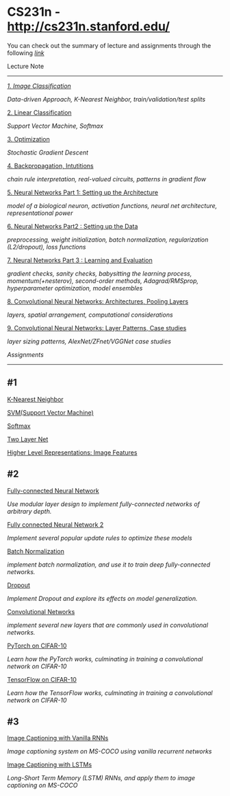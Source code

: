 # CS231n - http://cs231n.stanford.edu/


You can check out the summary of lecture and assignments through the following [*link*](https://www.notion.so/CS231n-02079d5286d94b85bcc790a05ec9e7f6)



Lecture Note

---

[*1. Image Classification*](https://www.notion.so/1-Image-Classification-eb7f3c9de5f1492ba119498dfeaa430b)

*Data-driven Approach, K-Nearest Neighbor, train/validation/test splits*

[2. Linear Classification](https://www.notion.so/2-Linear-Classification-d60da31ca92d47739e1a84d5be11d853)

*Support Vector Machine, Softmax*

[3. Optimization](https://www.notion.so/3-Optimization-735c48eaeea24a78a9893201aa0eec97)

*Stochastic Gradient Descent*

[4. Backpropagation, Intutitions](https://www.notion.so/4-Backpropagation-Intutitions-a543319a9c034a5db00a70b63d54624a)

*chain rule interpretation, real-valued circuits, patterns in gradient flow*

[5. Neural Networks Part 1: Setting up the Architecture](https://www.notion.so/5-Neural-Networks-Part-1-Setting-up-the-Architecture-2fe292e273ee47d5a887315ab33ad076)

*model of a biological neuron, activation functions, neural net architecture, representational power*

[6. Neural Networks Part2 : Setting up the Data](https://www.notion.so/6-Neural-Networks-Part2-Setting-up-the-Data-f35dfcbb75614561a50a1ef2b0f8e724)

*preprocessing, weight initialization, batch normalization, regularization (L2/dropout), loss functions*

[7. Neural Networks Part 3 : Learning and Evaluation](https://www.notion.so/7-Neural-Networks-Part-3-Learning-and-Evaluation-c6dc78a5e34943279048e5ef001e329b)

*gradient checks, sanity checks, babysitting the learning process, momentum(+nesterov), second-order methods, Adagrad/RMSprop, hyperparameter optimization, model ensembles*

[8. Convolutional Neural Networks: Architectures, Pooling Layers](https://www.notion.so/8-Convolutional-Neural-Networks-Architectures-Pooling-Layers-147a5341963d4735a8deb43110e1414e)

*layers, spatial arrangement, computational considerations*

[9. Convolutional Neural Networks: Layer Patterns, Case studies](https://www.notion.so/9-Convolutional-Neural-Networks-Layer-Patterns-Case-studies-5c3450fc895f41569a9ef9fc25725a4f)

*layer sizing patterns, AlexNet/ZFnet/VGGNet case studies*




*Assignments*

---

## #1

[K-Nearest Neighbor](https://www.notion.so/K-Nearest-Neighbor-cc63621f504a443fa6a30d94a26d1772)

[SVM(Support Vector Machine)](https://www.notion.so/SVM-Support-Vector-Machine-68526e3a1dd04450b8ad2a1786efcbd7)

[Softmax](https://www.notion.so/Softmax-d42a988c12b74921b98f62e733256a27)

[Two Layer Net](https://www.notion.so/Two-Layer-Net-0464755127fb4edab3e891a605ad9be7)

[Higher Level Representations: Image Features](https://www.notion.so/Higher-Level-Representations-Image-Features-447802294e2a49a58859ad2f94c5419a)

## #2

[Fully-connected Neural Network](https://www.notion.so/Fully-connected-Neural-Network-5bca430205084182baa5b33f3ec6bff5)

 *Use modular layer design to implement fully-connected networks of arbitrary depth.*

[Fully connected Neural Network 2](https://www.notion.so/Fully-connected-Neural-Network-2-b5c58d10d2b24ae1abcd5ed12c019059)

*Implement several popular update rules to optimize these models*

[Batch Normalization](https://www.notion.so/Batch-Normalization-8d180a6a8e0e4927865a41843c947ab8)

*implement batch normalization, and use it to train deep fully-connected networks.*

[Dropout](https://www.notion.so/Dropout-a26536aac4b74d858d93be9e58ecd45c)

*Implement Dropout and explore its effects on model generalization.*

[Convolutional Networks](https://www.notion.so/Convolutional-Networks-5c6496aa1c2740e6923f47bea900926c)

*implement several new layers that are commonly used in convolutional networks.*

[PyTorch on CIFAR-10](https://www.notion.so/PyTorch-on-CIFAR-10-1bb811b2cabb41c78f6d1853d19a92ca)

*Learn how the PyTorch works, culminating in training a convolutional network on CIFAR-10*

[TensorFlow on CIFAR-10](https://www.notion.so/TensorFlow-on-CIFAR-10-d023c838abc742bb893cd94c62b86279)

*Learn how the TensorFlow works, culminating in training a convolutional network on CIFAR-10*

## #3

[Image Captioning with Vanilla RNNs](https://www.notion.so/Image-Captioning-with-Vanilla-RNNs-5fa41a3842594ce29a75b6673d7e4f4d)

*Image captioning system on MS-COCO using vanilla recurrent networks*

[Image Captioning with LSTMs](https://www.notion.so/Image-Captioning-with-LSTMs-80e4fb452a794e5b8b713bc5527349a5)

*Long-Short Term Memory (LSTM) RNNs, and apply them to image captioning on MS-COCO*


